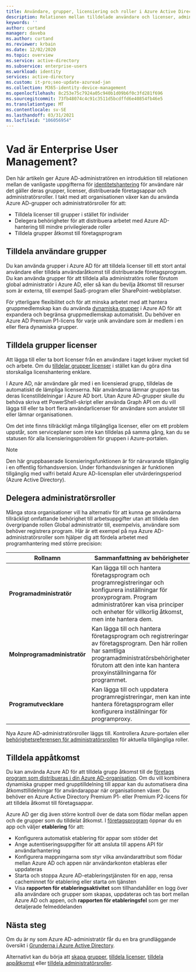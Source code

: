 ```yaml
---
title: Användare, grupper, licensiering och roller i Azure Active Directory
description: Relationen mellan tilldelade användare och licenser, administratörsroller, gruppmedlemskap i Azure Active Directory
keywords: ''
author: curtand
manager: daveba
ms.author: curtand
ms.reviewer: krbain
ms.date: 12/02/2020
ms.topic: overview
ms.service: active-directory
ms.subservice: enterprise-users
ms.workload: identity
services: active-directory
ms.custom: it-pro;seo-update-azuread-jan
ms.collection: M365-identity-device-management
ms.openlocfilehash: 8c253e75c7924a05c940b1d09b6f0c3fd281f696
ms.sourcegitcommit: 73fb48074c4c91c3511d5bcdffd6e40854fb46e5
ms.translationtype: MT
ms.contentlocale: sv-SE
ms.lasthandoff: 03/31/2021
ms.locfileid: "106056954"
---
```

# <a name="what-is-enterprise-user-management"></a>Vad är Enterprise User Management?

Den här artikeln ger Azure AD-administratören en introduktion till relationen mellan de vanligaste uppgifterna för [identitetshantering](../fundamentals/active-directory-whatis.md?context=azure%2factive-directory%2fusers-groups-roles%2fcontext%2fugr-context) för användare när det gäller deras grupper, licenser, distribuerade företagsappar och administratörsroller. I takt med att organisationen växer kan du använda Azure AD-grupper och administratörsroller för att:

* Tilldela licenser till grupper i stället för individer
* Delegera behörigheter för att distribuera arbetet med Azure AD-hantering till mindre privilegierade roller
* Tilldela grupper åtkomst till företagsprogram

## <a name="assign-users-to-groups"></a>Tilldela användare grupper

Du kan använda grupper i Azure AD för att tilldela licenser till ett stort antal användare eller tilldela användaråtkomst till distribuerade företagsprogram. Du kan använda grupper för att tilldela alla administratörs roller förutom global administratör i Azure AD, eller så kan du bevilja åtkomst till resurser som är externa, till exempel SaaS-program eller SharePoint-webbplatser.

För ytterligare flexibilitet och för att minska arbetet med att hantera gruppmedlemskap kan du använda [dynamiska grupper](groups-create-rule.md) i Azure AD för att expandera och begränsa gruppmedlemskap automatiskt. Du behöver en Azure AD Premium P1-licens för varje unik användare som är medlem i en eller flera dynamiska grupper.

## <a name="assign-licenses-to-groups"></a>Tilldela grupper licenser

Att lägga till eller ta bort licenser från en användare i taget kräver mycket tid och arbete. Om du [tilldelar grupper licenser](../fundamentals/license-users-groups.md?context=azure%2factive-directory%2fusers-groups-roles%2fcontext%2fugr-context) i stället kan du göra dina storskaliga licenshantering enklare.

I Azure AD, när användare går med i en licensierad grupp, tilldelas de automatiskt de lämpliga licenserna. När användarna lämnar gruppen tas deras licenstilldelningar i Azure AD bort. Utan Azure AD-grupper skulle du behöva skriva ett PowerShell-skript eller använda Graph API om du vill lägga till eller ta bort flera användarlicenser för användare som ansluter till eller lämnar organisationen.

Om det inte finns tillräckligt många tillgängliga licenser, eller om ett problem uppstår, som serviceplaner som inte kan tilldelas på samma gång, kan du se statusen för alla licensieringsproblem för gruppen i Azure-portalen.

>[!NOTE]
>Den här gruppbaserade licensieringsfunktionen är för närvarande tillgänglig i en offentlig förhandsversion. Under förhandsvisningen är funktionen tillgänglig med valfri betald Azure AD-licensplan eller utvärderingsperiod (Azure Active Directory).

## <a name="delegate-administrator-roles"></a>Delegera administratörsroller

Många stora organisationer vill ha alternativ för att kunna ge användarna tillräckligt omfattande behörighet till arbetsuppgifter utan att tilldela den övergripande rollen Global administratör till, exempelvis, användare som behöver registrera program. Här är ett exempel på nya Azure AD-administratörsroller som hjälper dig att fördela arbetet med programhantering med större precision:

 Rollnamn | Sammanfattning av behörigheter
 --------- | -------------------
 **Programadministratör** | Kan lägga till och hantera företagsprogram och programregistreringar och konfigurera inställningar för proxyprogram. Program administratörer kan visa principer och enheter för villkorlig åtkomst, men inte hantera dem.
 **Molnprogramadministratör** | Kan lägga till och hantera företagsprogram och registreringar av företagsprogram. Den här rollen har samtliga programadministratörsbehörigheter, förutom att den inte kan hantera proxyinställningarna för programmet.
**Programutvecklare** | Kan lägga till och uppdatera programregistreringar, men kan inte hantera företagsprogram eller konfigurera inställningar för programproxy.

Nya Azure AD-administratörsroller läggs till. Kontrollera Azure-portalen eller [behörighetsreferensen för administratörsrollen](../roles/permissions-reference.md) för aktuella tillgängliga roller.

## <a name="assign-app-access"></a>Tilldela appåtkomst

Du kan använda Azure AD för att tilldela grupp åtkomst till de [företags program som distribueras i din Azure AD-organisation](../manage-apps/assign-user-or-group-access-portal.md?context=azure%2factive-directory%2fusers-groups-roles%2fcontext%2fugr-context). Om du vill kombinera dynamiska grupper med grupptilldelning till appar kan du automatisera dina åtkomsttilldelningar för användarappar när organisationen växer. Du behöver en Azure Active Directory Premium P1- eller Premium P2-licens för att tilldela åtkomst till företagsappar.

Azure AD ger dig även större kontroll över de data som flödar mellan appen och de grupper som du tilldelat åtkomst. I [företagsprogram](https://portal.azure.com/#blade/Microsoft_AAD_IAM/StartboardApplicationsMenuBlade/AllApps) öppnar du en app och väljer **etablering** för att:

* Konfigurera automatisk etablering för appar som stöder det
* Ange autentiseringsuppgifter för att ansluta till appens API för användarhantering
* Konfigurera mappningarna som styr vilka användarattribut som flödar mellan Azure AD och appen när användarkonton etableras eller uppdateras
* Starta och stoppa Azure AD-etableringstjänsten för en app, rensa cacheminnet för etablering eller starta om tjänsten
* Visa **rapporten för etableringsaktivitet** som tillhandahåller en logg över alla användare och grupper som skapas, uppdateras och tas bort mellan Azure AD och appen, och **rapporten för etableringsfel** som ger mer detaljerade felmeddelanden

## <a name="next-steps"></a>Nästa steg

Om du är ny som Azure AD-administratör får du en bra grundläggande översikt i [Grunderna i Azure Active Directory](../fundamentals/index.yml).

Alternativt kan du börja att [skapa grupper](../fundamentals/active-directory-groups-create-azure-portal.md?context=azure%2factive-directory%2fusers-groups-roles%2fcontext%2fugr-context), [tilldela licenser](../fundamentals/license-users-groups.md?context=azure%2factive-directory%2fusers-groups-roles%2fcontext%2fugr-context), [tilldela appåtkomst](../manage-apps/assign-user-or-group-access-portal.md?context=azure%2factive-directory%2fusers-groups-roles%2fcontext%2fugr-context) eller [tilldela administratörsroller](../roles/permissions-reference.md).